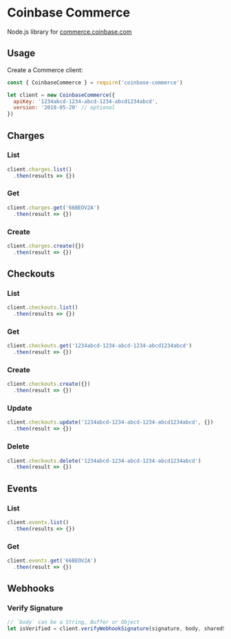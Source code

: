 # Coinbase Commerce

Node.js library for [commerce.coinbase.com](https://commerce.coinbase.com)

## Usage

Create a Commerce client:

```javascript
const { CoinbaseCommerce } = require('coinbase-commerce')

let client = new CoinbaseCommerce({
  apiKey: '1234abcd-1234-abcd-1234-abcd1234abcd',
  version: '2018-05-20' // optional
})
```

## Charges

### List

```javascript
client.charges.list()
  .then(results => {})
```

### Get

```javascript
client.charges.get('66BEOV2A')
  .then(result => {})
```

### Create

```javascript
client.charges.create({})
  .then(result => {})
```

## Checkouts

### List

```javascript
client.checkouts.list()
  .then(results => {})
```

### Get

```javascript
client.checkouts.get('1234abcd-1234-abcd-1234-abcd1234abcd')
  .then(result => {})
```

### Create

```javascript
client.checkouts.create({})
  .then(result => {})
```

### Update

```javascript
client.checkouts.update('1234abcd-1234-abcd-1234-abcd1234abcd', {})
  .then(result => {})
```

### Delete

```javascript
client.checkouts.delete('1234abcd-1234-abcd-1234-abcd1234abcd')
  .then(result => {})
```

## Events

### List

```javascript
client.events.list()
  .then(results => {})
```

### Get

```javascript
client.events.get('66BEOV2A')
  .then(result => {})
```

## Webhooks

### Verify Signature

```javascript
// `body` can be a String, Buffer or Object
let isVerified = client.verifyWebhookSignature(signature, body, sharedSecret)
```
